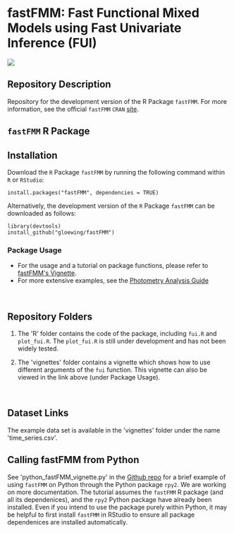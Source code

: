 # fastFMM: Fast Functional Mixed Models using Fast Univariate Inference (FUI)

[![](http://cranlogs.r-pkg.org/badges/fastFMM)](https://CRAN.R-project.org/package=fastFMM)

## Repository Description

Repository for the development version of the R Package `fastFMM`. For more information, see the official `fastFMM` $\texttt{CRAN}$ [site](https://CRAN.R-project.org/package=fastFMM).  

## `fastFMM` R Package

## Installation

Download the $\texttt{R}$ Package `fastFMM` by running the following command within $\texttt{R}$ or $\texttt{RStudio}$:

```{R}
install.packages("fastFMM", dependencies = TRUE)
```

Alternatively, the development version of the $\texttt{R}$ Package `fastFMM` can be downloaded as follows:

```{R}
library(devtools)
install_github("gloewing/fastFMM")
```

###  Package Usage

- For the usage and a tutorial on package functions, please refer to [fastFMM's Vignette](https://rpubs.com/gloewinger/1110512). 
- For more extensive examples, see the [Photometry Analysis Guide](https://github.com/gloewing/photometry_FLMM/blob/main/README.md)
<br />

## Repository Folders
1) The 'R' folder contains the code of the package, including `fui.R` and `plot_fui.R`. The `plot_fui.R` is still under development and has not been widely tested.

2) The 'vignettes' folder contains a vignette which shows how to use different arguments of the `fui` function. This vignette can also be viewed in the link above (under Package Usage). 

<br />

## Dataset Links

The example data set is available in the 'vignettes' folder under the name 'time_series.csv'.

## Calling fastFMM from Python

See 'python_fastFMM_vignette.py' in the [Github repo](https://github.com/gloewing/photometry_FLMM/tree/main/Tutorials) for a brief example of using `fastFMM` on Python through the Python package `rpy2`. We are working on more documentation. The tutorial assumes the `fastFMM` R package (and all its dependenices), and the `rpy2` Python package have already been installed. Even if you intend to use the package purely within Python, it may be helpful to first install `fastFMM` in RStudio to ensure all package dependenices are installed automatically.
